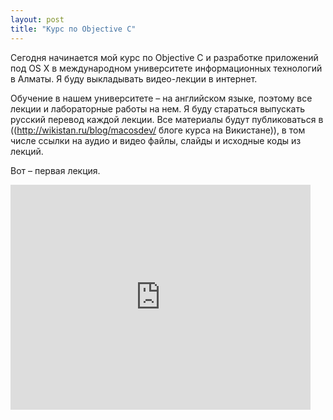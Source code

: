 ```yaml
---
layout: post
title: "Курс по Objective C"
---
```

Сегодня начинается мой курс по Objective C и разработке приложений под OS X в международном университете информационных технологий в Алматы. Я буду выкладывать видео-лекции в интернет.

Обучение в нашем университете – на английском языке, поэтому все лекции и лабораторные работы на нем. Я буду стараться выпускать русский перевод каждой лекции. Все материалы будут публиковаться в ((http://wikistan.ru/blog/macosdev/ блоге курса на Викистане)), в том числе ссылки на аудио и видео файлы, слайды и исходные коды из лекций.

Вот – первая лекция.

<iframe width="480" height="360" src="http://www.youtube.com/embed/EIF3P8_PHRk" frameborder="0" allowfullscreen></iframe>
